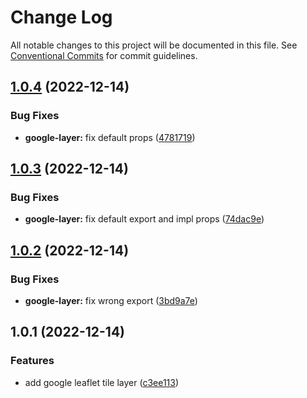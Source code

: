 # Change Log

All notable changes to this project will be documented in this file.
See [Conventional Commits](https://conventionalcommits.org) for commit guidelines.

## [1.0.4](https://github.com/eisberg-labs/react-components/compare/@eisberg-labs/google-maps-leaflet-tile-layer@1.0.3...@eisberg-labs/google-maps-leaflet-tile-layer@1.0.4) (2022-12-14)

### Bug Fixes

- **google-layer:** fix default props ([4781719](https://github.com/eisberg-labs/react-components/commit/47817194059e245f430494a38249679f0f5c51ef))

## [1.0.3](https://github.com/eisberg-labs/react-components/compare/@eisberg-labs/google-maps-leaflet-tile-layer@1.0.2...@eisberg-labs/google-maps-leaflet-tile-layer@1.0.3) (2022-12-14)

### Bug Fixes

- **google-layer:** fix default export and impl props ([74dac9e](https://github.com/eisberg-labs/react-components/commit/74dac9ebef3bedac945ec2adae60eb1bd4aae9a9))

## [1.0.2](https://github.com/eisberg-labs/react-components/compare/@eisberg-labs/google-maps-leaflet-tile-layer@1.0.1...@eisberg-labs/google-maps-leaflet-tile-layer@1.0.2) (2022-12-14)

### Bug Fixes

- **google-layer:** fix wrong export ([3bd9a7e](https://github.com/eisberg-labs/react-components/commit/3bd9a7ee5f9e1db5c9bf9199d51847c44a276ae1))

## 1.0.1 (2022-12-14)

### Features

- add google leaflet tile layer ([c3ee113](https://github.com/eisberg-labs/react-components/commit/c3ee1136d463f91ef341047b88bfab8e0e80c8e9))
